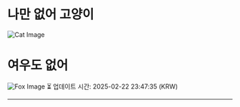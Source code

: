 
# 나만 없어 고양이

![Cat Image](https://cdn2.thecatapi.com/images/aag.jpg)

# 여우도 없어
![Fox Image](https://randomfox.ca/images/30.jpg)
⏳ 업데이트 시간: 2025-02-22 23:47:35 (KRW)

---

